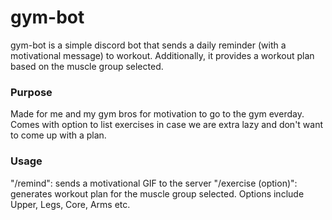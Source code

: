 # gym-bot
gym-bot is a simple discord bot that sends a daily reminder (with a motivational message) to workout. Additionally, it provides a workout plan based on the 
muscle group selected. 

### Purpose
Made for me and my gym bros for motivation to go to the gym everday. Comes with option to list exercises in case we are extra lazy and don't want to 
come up with a plan. 

### Usage
"/remind": sends a motivational GIF to the server
"/exercise (option)": generates workout plan for the muscle group selected. Options include Upper, Legs, Core, Arms etc.

